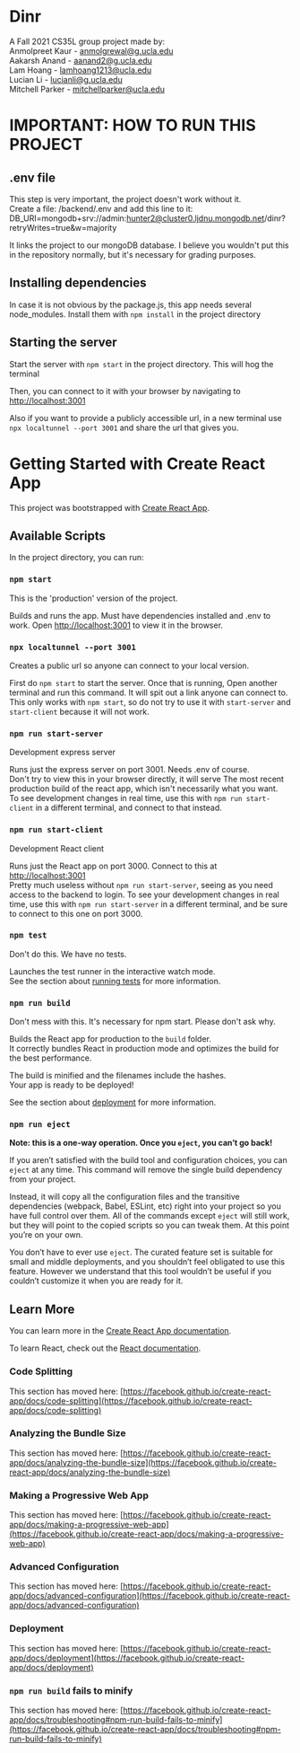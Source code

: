 # Dinr

A Fall 2021 CS35L group project made by:\
Anmolpreet Kaur - anmolgrewal@g.ucla.edu\
Aakarsh Anand - aanand2@g.ucla.edu\
Lam Hoang - lamhoang1213@ucla.edu\
Lucian Li - lucianli@g.ucla.edu\
Mitchell Parker - mitchellparker@ucla.edu

# IMPORTANT: HOW TO RUN THIS PROJECT

## .env file

This step is very important, the project doesn't work without it.\
Create a file: /backend/.env and add this line to it:\
DB_URI=mongodb+srv://admin:hunter2@cluster0.ljdnu.mongodb.net/dinr?retryWrites=true&w=majority

It links the project to our mongoDB database. I believe you wouldn't
put this in the repository normally, but it's necessary for grading purposes.

## Installing dependencies

In case it is not obvious by the package.js, this app needs several node_modules.
Install them with `npm install` in the project directory

## Starting the server

Start the server with `npm start` in the project directory.
This will hog the terminal

Then, you can connect to it with your browser by navigating to [http://localhost:3001](http://localhost:3001)

Also if you want to provide a publicly accessible url, in a new terminal
use `npx localtunnel --port 3001` and share the url that gives you.

# Getting Started with Create React App

This project was bootstrapped with [Create React App](https://github.com/facebook/create-react-app).

## Available Scripts

In the project directory, you can run:

### `npm start`

This is the 'production' version of the project.

Builds and runs the app. Must have dependencies installed and .env to work.
Open [http://localhost:3001](http://localhost:3001) to view it in the browser.

### `npx localtunnel --port 3001`

Creates a public url so anyone can connect to your local version.

First do `npm start` to start the server. Once that is running,
Open another terminal and run this command.
It will spit out a link anyone can connect to.\
This only works with
`npm start`, so do not try to use it with `start-server` and `start-client`
because it will not work.

### `npm run start-server`

Development express server

Runs just the express server on port 3001. Needs .env of course.\
Don't try to view this in your browser directly, it will serve
The most recent production build of the react app, which isn't
necessarily what you want.\
To see development changes in real time,
use this with `npm run start-client` in a different terminal,
and connect to that instead.

### `npm run start-client`

Development React client

Runs just the React app on port 3000. Connect to this at
[http://localhost:3001](http://localhost:3001)\
Pretty much useless without `npm run start-server`,
seeing as you need access to the backend to login.
To see your development changes in real time,
use this with `npm run start-server` in a different terminal,
and be sure to connect to this one on port 3000.

### `npm test`

Don't do this. We have no tests.

Launches the test runner in the interactive watch mode.\
See the section about [running tests](https://facebook.github.io/create-react-app/docs/running-tests) for more information.

### `npm run build`

Don't mess with this. It's necessary for npm start. Please don't ask why.

Builds the React app for production to the `build` folder.\
It correctly bundles React in production mode and optimizes the build for the best performance.

The build is minified and the filenames include the hashes.\
Your app is ready to be deployed!

See the section about [deployment](https://facebook.github.io/create-react-app/docs/deployment) for more information.

### `npm run eject`

**Note: this is a one-way operation. Once you `eject`, you can’t go back!**

If you aren’t satisfied with the build tool and configuration choices, you can `eject` at any time. This command will remove the single build dependency from your project.

Instead, it will copy all the configuration files and the transitive dependencies (webpack, Babel, ESLint, etc) right into your project so you have full control over them. All of the commands except `eject` will still work, but they will point to the copied scripts so you can tweak them. At this point you’re on your own.

You don’t have to ever use `eject`. The curated feature set is suitable for small and middle deployments, and you shouldn’t feel obligated to use this feature. However we understand that this tool wouldn’t be useful if you couldn’t customize it when you are ready for it.

## Learn More

You can learn more in the [Create React App documentation](https://facebook.github.io/create-react-app/docs/getting-started).

To learn React, check out the [React documentation](https://reactjs.org/).

### Code Splitting

This section has moved here: [https://facebook.github.io/create-react-app/docs/code-splitting](https://facebook.github.io/create-react-app/docs/code-splitting)

### Analyzing the Bundle Size

This section has moved here: [https://facebook.github.io/create-react-app/docs/analyzing-the-bundle-size](https://facebook.github.io/create-react-app/docs/analyzing-the-bundle-size)

### Making a Progressive Web App

This section has moved here: [https://facebook.github.io/create-react-app/docs/making-a-progressive-web-app](https://facebook.github.io/create-react-app/docs/making-a-progressive-web-app)

### Advanced Configuration

This section has moved here: [https://facebook.github.io/create-react-app/docs/advanced-configuration](https://facebook.github.io/create-react-app/docs/advanced-configuration)

### Deployment

This section has moved here: [https://facebook.github.io/create-react-app/docs/deployment](https://facebook.github.io/create-react-app/docs/deployment)

### `npm run build` fails to minify

This section has moved here: [https://facebook.github.io/create-react-app/docs/troubleshooting#npm-run-build-fails-to-minify](https://facebook.github.io/create-react-app/docs/troubleshooting#npm-run-build-fails-to-minify)
